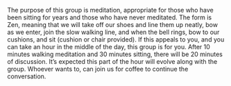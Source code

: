 The purpose of this group is meditation, appropriate for those who have been sitting for years and those who have never meditated. The form is Zen, meaning that we will take off our shoes and line them up neatly, bow as we enter, join the slow walking line, and when the bell rings, bow to our cushions, and sit (cushion or chair provided). If this appeals to you, and you can take an hour in the middle of the day, this group is for you. After 10 minutes walking meditation and 30 minutes sitting, there will be 20 minutes of discussion. It’s expected this part of the hour will evolve along with the group. Whoever wants to, can join us for coffee to continue the conversation.